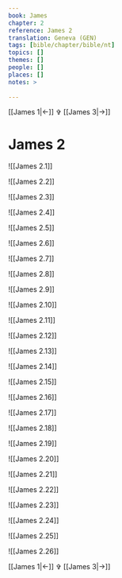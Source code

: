 ```yaml
---
book: James
chapter: 2
reference: James 2
translation: Geneva (GEN)
tags: [bible/chapter/bible/nt]
topics: []
themes: []
people: []
places: []
notes: >
  
---
```


[[James 1|<-]] ✞ [[James 3|->]]

# James 2

![[James 2.1]]

![[James 2.2]]

![[James 2.3]]

![[James 2.4]]

![[James 2.5]]

![[James 2.6]]

![[James 2.7]]

![[James 2.8]]

![[James 2.9]]

![[James 2.10]]

![[James 2.11]]

![[James 2.12]]

![[James 2.13]]

![[James 2.14]]

![[James 2.15]]

![[James 2.16]]

![[James 2.17]]

![[James 2.18]]

![[James 2.19]]

![[James 2.20]]

![[James 2.21]]

![[James 2.22]]

![[James 2.23]]

![[James 2.24]]

![[James 2.25]]

![[James 2.26]]

[[James 1|<-]] ✞ [[James 3|->]]
